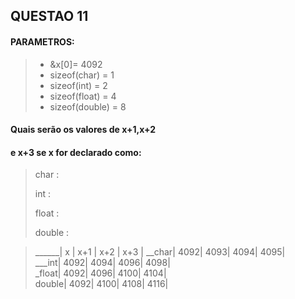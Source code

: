 ## QUESTAO 11

#### PARAMETROS:
> - &x[0]= 4092
> - sizeof(char)   = 1
> - sizeof(int)    = 2
> - sizeof(float)  = 4
> - sizeof(double) = 8

#### Quais serão os valores de x+1,x+2 
#### e x+3 se x for declarado como:
> char   :
>>
>>
>>
> int    :
>>
>>
>>
> float  :
>>
>>
>>
> double :

>______|  x  | x+1 | x+2 | x+3 |
>__char| 4092| 4093| 4094| 4095|          
>___int| 4092| 4094| 4096| 4098|    
>_float| 4092| 4096| 4100| 4104|    
>double| 4092| 4100| 4108| 4116|     
>
>
